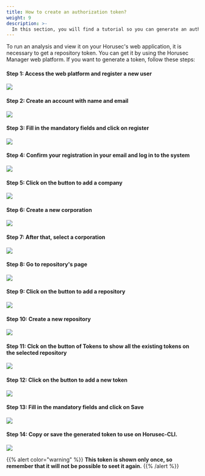```yaml
---
title: How to create an authorization token?
weight: 9
description: >-
  In this section, you will find a tutorial so you can generate an authentication token.
---
```


To run an analysis and view it on your Horusec's web application, it is necessary to get a repository token. You can get it by using the Horusec Manager web platform. If you want to generate a token, follow these steps:

#### **Step 1:  Access the web platform and register a new user**
  ![](/docs/ptbr/tutorials/how-to-create-authorization-token/step1.png)

#### **Step 2: Create an account with name and email**
  ![](/docs/ptbr/tutorials/how-to-create-authorization-token/step2.png)

#### **Step 3: Fill in the mandatory fields and click on register**
  ![](/docs/ptbr/tutorials/how-to-create-authorization-token/step3.png)

#### **Step 4: Confirm your registration in your email and log in to the system**
  ![](/docs/ptbr/tutorials/how-to-create-authorization-token/step4.png)

#### **Step 5: Click on the button to add a company**
  ![](/docs/ptbr/tutorials/how-to-create-authorization-token/step5.png)

#### **Step 6: Create a new corporation**
  ![](/docs/ptbr/tutorials/how-to-create-authorization-token/step6.png)

#### **Step 7: After that, select a corporation** 
  ![](/docs/ptbr/tutorials/how-to-create-authorization-token/step7.png)

#### **Step 8: Go to repository's page**
  ![](/docs/ptbr/tutorials/how-to-create-authorization-token/step8.png)

#### **Step 9: Click on the button to add a repository**
  ![](/docs/ptbr/tutorials/how-to-create-authorization-token/step9.png)

#### **Step 10: Create a new repository**
  ![](/docs/ptbr/tutorials/how-to-create-authorization-token/step10.png)

#### **Step 11: Clck on the button of Tokens to show all the existing tokens on the selected repository**
  ![](/docs/ptbr/tutorials/how-to-create-authorization-token/step11.png)

#### **Step 12: Click on the button to add a new token**
  ![](/docs/ptbr/tutorials/how-to-create-authorization-token/step12.png)

#### **Step 13: Fill in the mandatory fields and click on Save**
  ![](/docs/ptbr/tutorials/how-to-create-authorization-token/step13.png)

#### **Step 14: Copy or save the generated token to use on Horusec-CLI.**
  ![](/docs/ptbr/tutorials/how-to-create-authorization-token/step14.png)

  
{{% alert color="warning" %}}
**This token is shown only once, so remember that it will not be possible to seet it again.**
{{% /alert %}}
